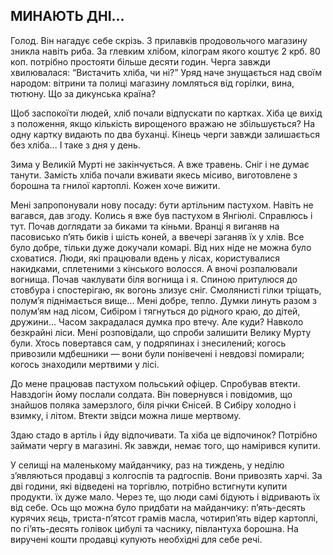 ## МИНАЮТЬ ДНІ...

Голод.
Він нагадує себе скрізь.
З прилавків продовольчого магазину зникла навіть риба.
За глевким хлібом, кілограм якого коштує 2 крб.
80 коп.
потрібно простояти більше десяти годин.
Черга завжди хвилювалася: “Вистачить хліба, чи ні?” Уряд наче знущається над своїм народом: вітрини та полиці магазину ломляться від горілки, вина, тютюну.
Що за дикунська країна?

Щоб заспокоїти людей, хліб почали відпускати по картках.
Хіба це вихід з положення, якщо кількість вирощеного вражаю не збільшується?
На одну картку видають по два буханці.
Кінець черги завжди залишається без хліба...
І таке з дня у день.

Зима у Великій Мурті не закінчується.
А вже травень.
Сніг і не думає танути.
Замість хліба почали вживати якесь місиво, виготовлене з борошна та гнилої картоплі.
Кожен хоче вижити.

Мені запропонували нову посаду: бути артільним пастухом.
Навіть не вагався, дав згоду.
Колись я вже був пастухом в Янгіюлі.
Справлюсь і тут.
Почав доглядати за биками та кіньми.
Вранці я виганяв на пасовисько п’ять биків і шість коней, а ввечері заганяв їх у хлів.
Все було добре, тільки дуже докучали комарі.
Від них ніде не можна було сховатися.
Люди, які працювали вдень у лісах, користувалися накидками, сплетеними з кінського волосся.
А вночі розпалювали вогнища.
Почав чаклувати біля вогнища і я.
Спиною притулюся до стовбура і спостерігаю, як вогонь злизує сніг.
Смолянисті гілки тріщать, полум’я піднімається вище...
Мені добре, тепло.
Думки линуть разом з полум’ям над лісом, Сибіром і тягнуться до рідного краю, до дітей, дружини...
Часом закрадалася думка про втечу.
Але куди?
Навколо безкрайні ліси.
Мені розповідали, що спроби залишити Велику Мурту були.
Хтось повертався сам, у подряпинах і знесилений; когось привозили мдбешники — вони були понівечені і невдовзі помирали; когось знаходили мертвими у лісі.

До мене працював пастухом польський офіцер.
Спробував втекти.
Навздогін йому послали солдата.
Він повернувся і повідомив, що знайшов поляка замерзлого, біля річки Єнісей.
В Сибіру холодно і взимку, і літом.
Втекти звідси можна лише мертвому.

Здаю стадо в артіль і йду відпочивати.
Та хіба це відпочинок?
Потрібно займати чергу в магазині.
Як завжди, немає того, що намірився купити.

У селищі на маленькому майданчику, раз на тиждень, у неділю з’являються продавці з колгоспів та радгоспів.
Вони привозять харчі.
За дві години, які відведені на торгівлю, потрібно встигнути купити продукти.
їх дуже мало.
Через те, що люди самі бідують і відривають їх від себе.
Ось що можна було придбати на майданчику: п’ять-десять курячих яєць, триста-п’ятсот грамів масла, чотирип’ять відер картоплі, по гі’ять-десять голівок цибулі та часнику, півлантуха борошна.
На виручені кошти продавці купують необхідні для себе речі.
